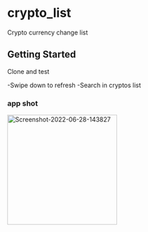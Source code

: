 # crypto_list

Crypto currency change list

## Getting Started

Clone and test

-Swipe down to refresh
-Search in cryptos list

### app shot
<a href="#"><img width=250 src="https://i.ibb.co/zm7KQjN/Screenshot-2022-06-28-143827.jpg" alt="Screenshot-2022-06-28-143827" border="0"></a>
